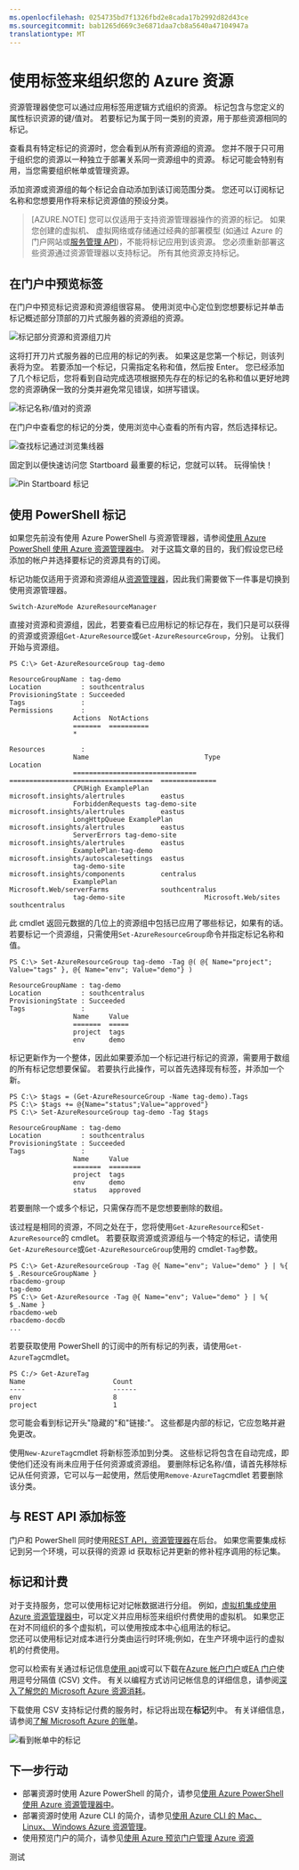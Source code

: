 ```yaml
---
ms.openlocfilehash: 0254735bd7f1326fbd2e8cada17b2992d82d43ce
ms.sourcegitcommit: bab1265d669c3e6871daa7cb8a5640a47104947a
translationtype: MT
---
```

<properties 
    pageTitle="使用标签来组织您的 Azure 资源" 
    description="演示如何应用于组织的计费和管理的资源的标记。" 
    services="azure-resource-manager" 
    documentationCenter="" 
    authors="tfitzmac"
    manager="wpickett" 
    editor=""/>

<tags 
    ms.service="azure-resource-manager" 
    ms.workload="multiple" 
    ms.tgt_pltfrm="AzurePortal" 
    ms.devlang="na" 
    ms.topic="article" 
    ms.date="08/07/2015" 
    ms.author="tomfitz"/>


# 使用标签来组织您的 Azure 资源

资源管理器使您可以通过应用标签用逻辑方式组织的资源。 标记包含与您定义的属性标识资源的键/值对。 若要标记为属于同一类别的资源，用于那些资源相同的标记。 

查看具有特定标记的资源时，您会看到从所有资源组的资源。 您并不限于只可用于组织您的资源以一种独立于部署关系同一资源组中的资源。 标记可能会特别有用，当您需要组织帐单或管理资源。 

添加资源或资源组的每个标记会自动添加到该订阅范围分类。 您还可以订阅标记名称和您想要用作将来标记资源值的预设分类。

> [AZURE.NOTE] 您可以仅适用于支持资源管理器操作的资源的标记。 如果您创建的虚拟机、 虚拟网络或存储通过经典的部署模型 (如通过 Azure 的门户网站或[服务管理 API](https://msdn.microsoft.com/library/azure/dn948465.aspx))，不能将标记应用到该资源。 您必须重新部署这些资源通过资源管理器以支持标记。 所有其他资源支持标记。


## 在门户中预览标签

在门户中预览标记资源和资源组很容易。 使用浏览中心定位到您想要标记并单击标记概述部分顶部的刀片式服务器的资源组的资源。 

![标记部分资源和资源组刀片](./media/resource-group-using-tags/tag-icon.png)

这将打开刀片式服务器的已应用的标记的列表。 如果这是您第一个标记，则该列表将为空。 若要添加一个标记，只需指定名称和值，然后按 Enter。 您已经添加了几个标记后，您将看到自动完成选项根据预先存在的标记的名称和值以更好地跨您的资源确保一致的分类并避免常见错误，如拼写错误。

![标记名称/值对的资源](./media/resource-group-using-tags/tag-resources.png)

在门户中查看您的标记的分类，使用浏览中心查看的所有内容，然后选择标记。

![查找标记通过浏览集线器](./media/resource-group-using-tags/browse-tags.png)

固定到以便快速访问您 Startboard 最重要的标记，您就可以转。 玩得愉快！

![Pin Startboard 标记](./media/resource-group-using-tags/pin-tags.png)

## 使用 PowerShell 标记

如果您先前没有使用 Azure PowerShell 与资源管理器，请参阅[使用 Azure PowerShell 使用 Azure 资源管理器中](../powershell-azure-resource-manager.md)。
对于这篇文章的目的，我们假设您已经添加的帐户并选择要标记的资源具有的订阅。

标记功能仅适用于资源和资源组从[资源管理器](http://msdn.microsoft.com/library/azure/dn790568.aspx)，因此我们需要做下一件事是切换到使用资源管理器。

    Switch-AzureMode AzureResourceManager

直接对资源和资源组，因此，若要查看已应用标记的标记存在，我们只是可以获得的资源或资源组`Get-AzureResource`或`Get-AzureResourceGroup`，分别。 让我们开始与资源组。

    PS C:\> Get-AzureResourceGroup tag-demo

    ResourceGroupName : tag-demo
    Location          : southcentralus
    ProvisioningState : Succeeded
    Tags              :
    Permissions       :
                    Actions  NotActions
                    =======  ==========
                    *

    Resources         :
                    Name                             Type                                  Location
                    ===============================  ====================================  ==============
                    CPUHigh ExamplePlan              microsoft.insights/alertrules         eastus
                    ForbiddenRequests tag-demo-site  microsoft.insights/alertrules         eastus
                    LongHttpQueue ExamplePlan        microsoft.insights/alertrules         eastus
                    ServerErrors tag-demo-site       microsoft.insights/alertrules         eastus
                    ExamplePlan-tag-demo             microsoft.insights/autoscalesettings  eastus
                    tag-demo-site                    microsoft.insights/components         centralus
                    ExamplePlan                      Microsoft.Web/serverFarms             southcentralus
                    tag-demo-site                    Microsoft.Web/sites                   southcentralus


此 cmdlet 返回元数据的几位上的资源组中包括已应用了哪些标记，如果有的话。 若要标记一个资源组，只需使用`Set-AzureResourceGroup`命令并指定标记名称和值。

    PS C:\> Set-AzureResourceGroup tag-demo -Tag @( @{ Name="project"; Value="tags" }, @{ Name="env"; Value="demo"} )

    ResourceGroupName : tag-demo
    Location          : southcentralus
    ProvisioningState : Succeeded
    Tags              :
                    Name     Value
                    =======  =====
                    project  tags
                    env      demo

标记更新作为一个整体，因此如果要添加一个标记进行标记的资源，需要用于数组的所有标记您想要保留。 若要执行此操作，可以首先选择现有标签，并添加一个新。

    PS C:\> $tags = (Get-AzureResourceGroup -Name tag-demo).Tags
    PS C:\> $tags += @{Name="status";Value="approved"}
    PS C:\> Set-AzureResourceGroup tag-demo -Tag $tags

    ResourceGroupName : tag-demo
    Location          : southcentralus
    ProvisioningState : Succeeded
    Tags              :
                    Name     Value
                    =======  ========
                    project  tags
                    env      demo
                    status   approved


若要删除一个或多个标记，只需保存而不是您想要删除的数组。 

该过程是相同的资源，不同之处在于，您将使用`Get-AzureResource`和`Set-AzureResource`的 cmdlet。 若要获取资源或资源组与一个特定的标记，请使用`Get-AzureResource`或`Get-AzureResourceGroup`使用的 cmdlet`-Tag`参数。

    PS C:\> Get-AzureResourceGroup -Tag @{ Name="env"; Value="demo" } | %{ $_.ResourceGroupName }
    rbacdemo-group
    tag-demo
    PS C:\> Get-AzureResource -Tag @{ Name="env"; Value="demo" } | %{ $_.Name }
    rbacdemo-web
    rbacdemo-docdb
    ...

若要获取使用 PowerShell 的订阅中的所有标记的列表，请使用`Get-AzureTag`cmdlet。

    PS C:/> Get-AzureTag
    Name                      Count
    ----                      ------
    env                       8
    project                   1

您可能会看到标记开头"隐藏的"和"链接:"。 这些都是内部的标记，它应忽略并避免更改。 

使用`New-AzureTag`cmdlet 将新标签添加到分类。 这些标记将包含在自动完成，即使他们还没有尚未应用于任何资源或资源组。 要删除标记名称/值，请首先移除标记从任何资源，它可以与一起使用，然后使用`Remove-AzureTag`cmdlet 若要删除该分类。

## 与 REST API 添加标签

门户和 PowerShell 同时使用[REST API，资源管理器](http://msdn.microsoft.com/library/azure/dn790568.aspx)在后台。 如果您需要集成标记到另一个环境，可以获得的资源 id 获取标记并更新的修补程序调用的标记集。


## 标记和计费

对于支持服务，您可以使用标记对记帐数据进行分组。 例如，[虚拟机集成使用 Azure 资源管理器中](/virtual-machines/virtual-machines-azurerm-versus-azuresm.md)，可以定义并应用标签来组织付费使用的虚拟机。 如果您正在对不同组织的多个虚拟机，可以使用按成本中心组用法的标记。  
您还可以使用标记对成本进行分类由运行时环境;例如，在生产环境中运行的虚拟机的付费使用。

您可以检索有关通过标记信息[使用 api](billing-usage-rate-card-overview.md)或可以下载在[Azure 帐户门户](https://account.windowsazure.com/)或[EA 门户](https://ea.azure.com)使用逗号分隔值 (CSV) 文件。 有关以编程方式访问记帐信息的详细信息，请参阅[深入了解您的 Microsoft Azure 资源消耗](billing-usage-rate-card-overview.md)。

下载使用 CSV 支持标记付费的服务时，标记将出现在**标记**列中。 有关详细信息，请参阅[了解 Microsoft Azure 的账单](billing-understand-your-bill.md)。

![看到帐单中的标记](./media/resource-group-using-tags/billing_csv.png)

## 下一步行动

- 部署资源时使用 Azure PowerShell 的简介，请参见[使用 Azure PowerShell 使用 Azure 资源管理器中](./powershell-azure-resource-manager.md)。
- 部署资源时使用 Azure CLI 的简介，请参见[使用 Azure CLI 的 Mac、 Linux、 Windows Azure 资源管理](./xplat-cli-azure-resource-manager.md)。
- 使用预览门户的简介，请参见[使用 Azure 预览门户管理 Azure 资源](./resource-group-portal.md)  
  

  



测试
